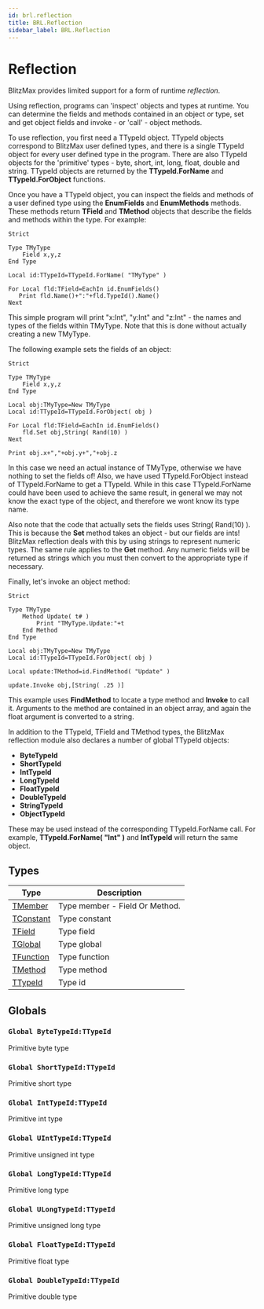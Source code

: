 ```yaml
---
id: brl.reflection
title: BRL.Reflection
sidebar_label: BRL.Reflection
---
```



<h1>Reflection</h1>

BlitzMax provides limited support for a form of runtime <i>reflection</i>.

Using reflection, programs can 'inspect' objects and types at runtime. You can determine the fields and methods contained in an object or type, set and get object fields and invoke - or 'call' - object methods.

To use reflection, you first need a TTypeId object. TTypeId objects correspond to BlitzMax user defined types, and there is a single TTypeId object for every user defined type in the program. There are also TTypeId objects for the 'primitive' types - byte, short, int, long, float, double and string. TTypeId objects are returned by the <b>TTypeId.ForName</b> and <b>TTypeId.ForObject</b> functions.

Once you have a TTypeId object, you can inspect the fields and methods of a user defined type using the <b>EnumFields</b> and <b>EnumMethods</b> methods. These methods return <b>TField</b> and <b>TMethod</b> objects that describe the fields and methods within the type. For example:
```
Strict

Type TMyType
	Field x,y,z
End Type

Local id:TTypeId=TTypeId.ForName( "TMyType" )

For Local fld:TField=EachIn id.EnumFields()
   Print fld.Name()+":"+fld.TypeId().Name()
Next
````

This simple program will print "x:Int", "y:Int" and "z:Int" - the names and types of the fields within TMyType. Note that this is done without actually creating a new TMyType.

The following example sets the fields of an object:
```
Strict

Type TMyType
	Field x,y,z
End Type

Local obj:TMyType=New TMyType
Local id:TTypeId=TTypeId.ForObject( obj )

For Local fld:TField=EachIn id.EnumFields()
	fld.Set obj,String( Rand(10) )
Next

Print obj.x+","+obj.y+","+obj.z
````

In this case we need an actual instance of TMyType, otherwise we have nothing to set the fields of! Also, we have used TTypeId.ForObject instead of TTypeId.ForName to get a TTypeId. While in this case TTypeId.ForName could have been used to achieve the same result, in general we may not know the exact type of the object, and therefore we wont know its type name.

Also note that the code that actually sets the fields uses String( Rand(10) ). This is because the <b>Set</b> method takes an object - but our fields are ints! BlitzMax reflection deals with this by using strings to represent numeric types. The same rule applies to the <b>Get</b> method. Any numeric fields will be returned as strings which you must then convert to the appropriate type if necessary.

Finally, let's invoke an object method:
```
Strict

Type TMyType
	Method Update( t# )
		Print "TMyType.Update:"+t
	End Method
End Type

Local obj:TMyType=New TMyType
Local id:TTypeId=TTypeId.ForObject( obj )

Local update:TMethod=id.FindMethod( "Update" )

update.Invoke obj,[String( .25 )]
````

This example uses <b>FindMethod</b> to locate a type method and <b>Invoke</b> to call it. Arguments to the method are contained in an object array, and again the float argument is converted to a string.

In addition to the TTypeId, TField and TMethod types, the BlitzMax reflection module also declares a number of global TTypeId objects:

 * <b>ByteTypeId</b>
 * <b>ShortTypeId</b>
 * <b>IntTypeId</b>
 * <b>LongTypeId</b>
 * <b>FloatTypeId</b>
 * <b>DoubleTypeId</b>
 * <b>StringTypeId</b>
 * <b>ObjectTypeId</b>

These may be used instead of the corresponding TTypeId.ForName call. For example, <b>TTypeId.ForName( "Int" )</b> and <b>IntTypeId</b> will return the same object.


## Types
| Type | Description |
|---|---|
| [TMember](../../brl/brl.reflection/tmember) | Type member - Field Or Method. |
| [TConstant](../../brl/brl.reflection/tconstant) | Type constant |
| [TField](../../brl/brl.reflection/tfield) | Type field |
| [TGlobal](../../brl/brl.reflection/tglobal) | Type global |
| [TFunction](../../brl/brl.reflection/tfunction) | Type function |
| [TMethod](../../brl/brl.reflection/tmethod) | Type method |
| [TTypeId](../../brl/brl.reflection/ttypeid) | Type id |

## Globals

### `Global ByteTypeId:TTypeId`

Primitive byte type


### `Global ShortTypeId:TTypeId`

Primitive short type


### `Global IntTypeId:TTypeId`

Primitive int type


### `Global UIntTypeId:TTypeId`

Primitive unsigned int type


### `Global LongTypeId:TTypeId`

Primitive long type


### `Global ULongTypeId:TTypeId`

Primitive unsigned long type


### `Global FloatTypeId:TTypeId`

Primitive float type


### `Global DoubleTypeId:TTypeId`

Primitive double type


